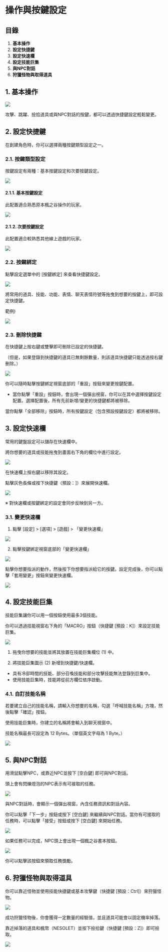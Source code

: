 # 操作與按鍵設定
## 目錄
1.  **基本操作**
2.  **設定快捷鍵**
3.  **設定快速欄**
4.  **設定技能巨集**
5.  **與NPC對話**
6.  **狩獵怪物與取得道具**
## 1. 基本操作

![](images/msn-101/beginners-guide/get-started/image_1747236263366_206.png)

攻擊、跳躍、撿拾道具或與NPC對話的按鍵，都可以透過快捷鍵設定輕鬆變更。

## 2. 設定快捷鍵

在創建角色時，你可以選擇兩種按鍵類型設定之一。

### 2.1. 按鍵類型設定

按鍵設定有兩種：基本按鍵設定和次要按鍵設定。

![](images/msn-101/beginners-guide/get-started/image_1747236263367_373.png)

#### 2.1.1. 基本按鍵設定

此配置適合熟悉原本楓之谷操作的玩家。

![](images/msn-101/beginners-guide/get-started/image_1747236263367_301.png)

#### 2.1.2. 次要按鍵設定

此配置適合較熟悉其他線上遊戲的玩家。

![](images/msn-101/beginners-guide/get-started/image_1747236263367_323.png)

### 2.2. 按鍵綁定

點擊設定選單中的 \[按鍵綁定\] 來查看快捷鍵設定。

![](images/msn-101/beginners-guide/get-started/image_1747236263367_453.png)

將常用的道具、技能、功能、表情、聊天表情符號等拖曳到想要的按鍵上，即可設定快捷鍵。

範例)

![](images/msn-101/beginners-guide/get-started/image_1747236263367_36.png)

### 2.3. 刪除快捷鍵

在快捷鍵上按右鍵或雙擊即可刪除已設定的快捷鍵。

（但是，如果登錄到快捷鍵的道具已無剩餘數量，則該道具快捷鍵只能透過按右鍵刪除。）

![](images/msn-101/beginners-guide/get-started/image_1747236263367_899.png)

你可以隨時點擊按鍵綁定視窗底部的「重設」按鈕來變更按鍵配置。

*   當你點擊「重設」按鈕時，會出現一個彈出視窗，你可以在其中選擇按鍵設定配置。選擇配置後，所有先前新增/變更的快捷鍵都將被移除。

當你點擊「全部移除」按鈕時，所有按鍵設定（包含預設按鍵設定）都將被移除。

## 3. 設定快速欄

常用的鍵盤設定可以儲存在快速欄中。

將你想要的道具或技能拖曳到畫面右下角的欄位中進行設定。

![](images/msn-101/beginners-guide/get-started/image_1747236263367_266.png)

在快速欄上按右鍵以移除其設定。

點擊灰色長條或按下快捷鍵（預設：\]）來展開快速欄。

![](images/msn-101/beginners-guide/get-started/image_1747236263367_721.png)

※ 對快速欄或按鍵綁定的設定會同步反映到另一方。

### 3.1. 變更快速欄

1) 點擊 \[設定\] > \[選項\] > \[遊戲\] > 「變更快速欄」

![](images/msn-101/beginners-guide/get-started/image_1747236263367_675.png)

2) 點擊按鍵綁定視窗底部的「變更快速欄」

![](images/msn-101/beginners-guide/get-started/image_1747236263367_626.png)

點擊你想要指派的動作，然後按下你想要指派給它的按鍵。設定完成後，你可以點擊「套用變更」按鈕來變更快速欄。

![](images/msn-101/beginners-guide/get-started/image_1747236263367_957.png)

## 4. 設定技能巨集

技能巨集讓你可以用一個按鈕使用最多3個技能。

你可以透過技能視窗右下角的「MACRO」按鈕（快捷鍵 \[預設：K\]）來設定技能巨集。

![](images/msn-101/beginners-guide/get-started/image_1747236263367_99.png)

1) 拖曳你想要的技能並將其放置在技能巨集欄位 (1) 中。

2) 將技能巨集圖示 (2) 新增到快捷鍵/快速欄。

*   具有冷卻時間的技能、部分召喚技能和部分攻擊技能無法登錄到巨集中。
*   使用技能巨集時，技能將從前方欄位依序啟動。
### 4.1. 自訂技能名稱

若要建立自己的技能名稱，請輸入你想要的名稱，勾選「呼喊技能名稱」方塊，然後點擊「確認」按鈕。

使用技能巨集時，你建立的名稱將會輸入到聊天視窗中。

技能名稱最長可設定為 12 Bytes。（單個英文字母為 1 Byte。）

![](images/msn-101/beginners-guide/get-started/image_1747236263367_133.png)

## 5. 與NPC對話

用滑鼠點擊NPC，或靠近NPC並按下 \[空白鍵\] 即可與NPC對話。

頭上會有閃爍燈泡的NPC表示有可接取的任務。

![](images/msn-101/beginners-guide/get-started/image_1747236263367_997.png)

與NPC對話時，會顯示一個彈出視窗，內含任務資訊和對話內容。

你可以點擊「下一步」按鈕或按下 \[空白鍵\] 來繼續與NPC對話。當你有可接取的任務時，可以點擊「接受」按鈕或按下 \[空白鍵\] 來開始任務。

![](images/msn-101/beginners-guide/get-started/image_1747236263367_895.png)

如果任務可以完成，NPC頭上會出現一個楓之谷書本按鈕。

![](images/msn-101/beginners-guide/get-started/image_1747236263367_251.png)

你可以點擊該按鈕來領取任務獎勵。

## 6. 狩獵怪物與取得道具

你可以靠近怪物並使用技能快捷鍵或基本攻擊鍵（快捷鍵 \[預設：Ctrl\]）來狩獵怪物。

![](images/msn-101/beginners-guide/get-started/image_1747236263367_590.png)

成功狩獵怪物後，你會獲得一定數量的經驗值，並且道具可能會以固定機率掉落。

靠近掉落的道具和楓幣（NESOLET）並按下撿拾鍵（快捷鍵 \[預設：Z\]）即可撿取。

![](images/msn-101/beginners-guide/get-started/image_1747236263367_404.png)